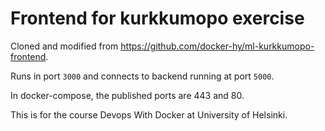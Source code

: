 # Frontend for kurkkumopo exercise

Cloned and modified from https://github.com/docker-hy/ml-kurkkumopo-frontend.

Runs in port `3000` and connects to backend running at port `5000`.

In docker-compose, the published ports are 443 and 80.

This is for the course Devops With Docker at University of Helsinki.

